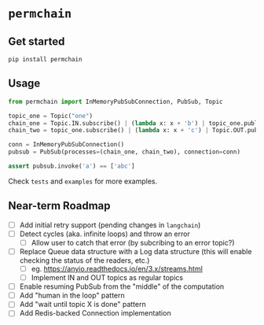 # `permchain`

## Get started

`pip install permchain`

## Usage

```python
from permchain import InMemoryPubSubConnection, PubSub, Topic

topic_one = Topic("one")
chain_one = Topic.IN.subscribe() | (lambda x: x + 'b') | topic_one.publish()
chain_two = topic_one.subscribe() | (lambda x: x + 'c') | Topic.OUT.publish()

conn = InMemoryPubSubConnection()
pubsub = PubSub(processes=(chain_one, chain_two), connection=conn)

assert pubsub.invoke('a') == ['abc']
```

Check `tests` and `examples` for more examples.

## Near-term Roadmap

- [ ] Add initial retry support (pending changes in `langchain`)
- [ ] Detect cycles (aka. infinite loops) and throw an error
  - [ ] Allow user to catch that error (by subcribing to an error topic?)
- [ ] Replace Queue data structure with a Log data structure (this will enable checking the status of the readers, etc.)
  - [ ] eg. https://anyio.readthedocs.io/en/3.x/streams.html
  - [ ] Implement IN and OUT topics as regular topics
- [ ] Enable resuming PubSub from the "middle" of the computation
- [ ] Add "human in the loop" pattern
- [ ] Add "wait until topic X is done" pattern
- [ ] Add Redis-backed Connection implementation

